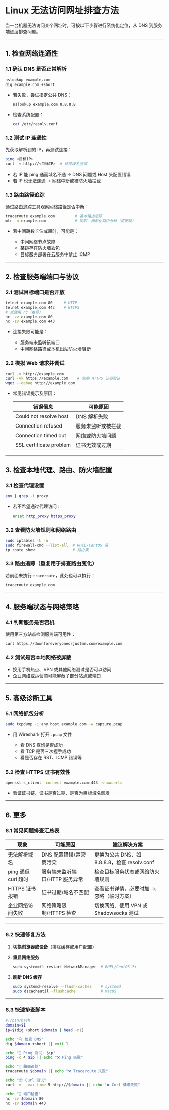 # Linux 无法访问网址排查方法

当一台机器无法访问某个网址时，可按以下步骤进行系统化定位，从 DNS 到服务端逐层排查问题。

---

## 1. 检查网络连通性

### 1.1 确认 DNS 是否正常解析

```bash
nslookup example.com
dig example.com +short
```

* 若失败，尝试指定公共 DNS：

  ```bash
  nslookup example.com 8.8.8.8
  ```

* 检查系统配置：

  ```bash
  cat /etc/resolv.conf
  ```

### 1.2 测试 IP 连通性

先获取解析到的 IP，再测试连接：

```bash
ping <目标IP>
curl -v http://<目标IP>  # 绕过域名测试
```

* 若 IP 能 ping 通而域名不通 → DNS 问题或 Host 头配置错误
* 若 IP 也无法连通 → 网络中断或被防火墙拦截

### 1.3 路由路径追踪

通过路由追踪工具观察网络路径是否中断：

```bash
traceroute example.com         # 基本路由追踪
mtr -n example.com             # 实时、图形化路由分析（需安装）
```

* 若中间跳数卡住或超时，可能是：

  * 中间网络节点故障
  * 某跳存在防火墙丢包
  * 目标服务部署在云服务中禁止 ICMP

---

## 2. 检查服务端端口与协议

### 2.1 测试目标端口是否开放

```bash
telnet example.com 80     # HTTP
telnet example.com 443    # HTTPS
# 或使用 nc（推荐）
nc -zv example.com 80
nc -zv example.com 443
```

* 连接失败可能是：

  * 服务端未监听该端口
  * 中间网络路径或本机出站防火墙阻断

### 2.2 模拟 Web 请求并调试

```bash
curl -v http://example.com
curl -vk https://example.com    # 忽略 HTTPS 证书验证
wget --debug http://example.com
```

* 常见错误提示及原因：

  | 错误信息                    | 可能原因      |
  | ----------------------- | --------- |
  | Could not resolve host  | DNS 解析失败  |
  | Connection refused      | 服务未监听或被拦截 |
  | Connection timed out    | 网络或防火墙问题  |
  | SSL certificate problem | 证书无效或过期   |

---

## 3. 检查本地代理、路由、防火墙配置

### 3.1 检查代理设置

```bash
env | grep -i proxy
```

* 若不希望通过代理访问：

  ```bash
  unset http_proxy https_proxy
  ```

### 3.2 查看防火墙规则和网络路由

```bash
sudo iptables -L -n
sudo firewall-cmd --list-all  # RHEL/CentOS 系
ip route show                 # 路由表
```

### 3.3 路由追踪（重复用于排查路由变化）

若前面未执行 `traceroute`，此处也可以执行：

```bash
traceroute example.com
```

---

## 4. 服务端状态与网络策略

### 4.1 判断服务是否宕机

使用第三方站点检测服务端可用性：

```bash
curl https://downforeveryoneorjustme.com/example.com
```

### 4.2 测试是否本地网络被屏蔽

* 换用手机热点、VPN 或其他网络测试是否可以访问
* 企业网络或运营商可能屏蔽了部分站点或端口

---

## 5. 高级诊断工具

### 5.1 网络抓包分析

```bash
sudo tcpdump -i any host example.com -w capture.pcap
```

* 用 Wireshark 打开 `.pcap` 文件

  * 看 DNS 查询是否成功
  * 看 TCP 是否三次握手成功
  * 看是否存在 RST、ICMP 错误等

### 5.2 检查 HTTPS 证书有效性

```bash
openssl s_client -connect example.com:443 -showcerts
```

* 验证证书链、证书是否过期、是否为目标域名颁发

---

## 6. 更多

### 6.1 常见问题排查汇总表

| **现象**          | **可能原因**           | **建议解决方案**                         |
| --------------- | ------------------ | ---------------------------------- |
| 无法解析域名          | DNS 配置错误/运营商污染     | 更换为公共 DNS，如 8.8.8.8，检查 resolv.conf |
| ping 通但 curl 超时 | 服务端未监听端口/HTTP 服务异常 | 检查目标服务状态或网络防火墙规则                   |
| HTTPS 证书报错      | 证书过期/域名不匹配         | 查看证书详情，必要时加 `-k` 忽略（临时方案）          |
| 企业网络访问失败        | 网络策略限制/HTTPS 检查    | 切换网络、使用 VPN 或 Shadowsocks 测试       |

---

### 6.2 快速修复方法

1. **切换浏览器或设备**（排除缓存或用户配置）

2. **重启网络服务**

   ```bash
   sudo systemctl restart NetworkManager  # RHEL/CentOS 7+
   ```

3. **刷新 DNS 缓存**

   ```bash
   sudo systemd-resolve --flush-caches    # systemd
   sudo dscacheutil -flushcache           # macOS
   ```

---

### 6.3 快速排查脚本

```bash
#!/bin/bash
domain=$1
ip=$(dig +short $domain | head -n1)

echo "🔍 检查 DNS"
dig $domain +short || exit 1

echo "📡 Ping 测试: $ip"
ping -c 4 $ip || echo "❌ Ping 失败"

echo "🧭 路由追踪"
traceroute $domain || echo "❌ Traceroute 失败"

echo "📦 Curl 测试"
curl -v --max-time 5 http://$domain || echo "❌ Curl 请求失败"

echo "🔗 端口检查"
nc -zv $domain 80
nc -zv $domain 443
```
